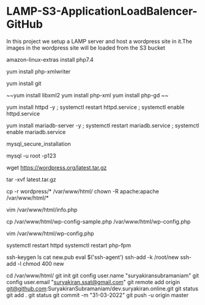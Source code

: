 # LAMP-S3-ApplicationLoadBalencer-GitHub

In this project we setup a LAMP server and host a wordpress site in it.The images in the wordpress site will be loaded from the S3 bucket

amazon-linux-extras install php7.4

yum install php-xmlwriter

yum install git

~~yum install libxml2
yum install php-xml
yum install php-gd
~~


yum install httpd -y ; systemctl restart httpd.service ; systemctl enable httpd.service

yum install mariadb-server -y ; systemctl restart mariadb.service ; systemctl enable mariadb.service

mysql_secure_installation

mysql -u root -p123

wget https://wordpress.org/latest.tar.gz

tar -xvf latest.tar.gz

cp -r wordpress/* /var/www/html/
chown -R apache:apache /var/www/html/*

vim /var/www/html/info.php

cp /var/www/html/wp-config-sample.php /var/www/html/wp-config.php

vim /var/www/html/wp-config.php

systemctl restart httpd
systemctl restart php-fpm

ssh-keygen
ls
cat new.pub 
eval $('ssh-agent')
ssh-add -k /root/new
ssh-add -l
chmod 400 new

cd /var/www/html/
git init
git config user.name "suryakiransubramaniam"
git config user.email "suryakiran.ssat@gmail.com"
git remote add origin git@github.com:SuryakiranSubramaniam/dev.suryakiran.online.git
git status
git add .
git status 
git commit -m "31-03-2022"
git push -u origin master
 
 
 
